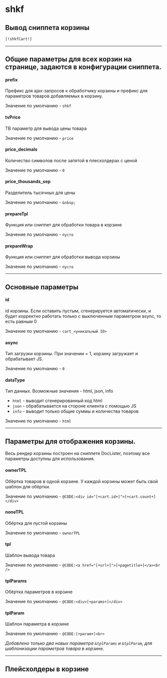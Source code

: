 # shkf

## Вывод сниппета корзины
```html
[!shkfCart!]
```
-----

## Общие параметры для всех корзин на странице, задаются в конфигурации сниппета.
#### prefix
Префикс для ajax-запросов к обработчику корзины и префикс для параметров товаров добавляемых в корзину.

Значение по умолчанию - ```shkf```

#### tvPrice
ТВ параметр для вывода цены товара

Значение по умолчанию - ```price```

#### price_decimals
Количество символов после запятой в плесхолдерах с ценой

Значение по умолчанию - ```0```

#### price_thousands_sep
Разделитель тысячных для цены

Значение по умолчанию - ```&nbsp;```

#### prepareTpl
Функция или сниппет для обработки товара в корзине

Значение по умолчанию - ```пусто```

#### prepareWrap
Функция или сниппет для обработки вывода корзины

Значение по умолчанию - ```пусто```

----

## Основные параметры
#### id
id корзины. Если оставить пустым, сгенерируется автоматически, и будет корректно работать только с выключенным параметром async, то есть равным 0

Значение по умолчанию - ```cart_<уникальный ID>```

#### async
Тип загрузки корзины. При значении = 1, корзину загружает и обрабатывает JS.

Значение по умолчанию - ```0```

#### dataType
Тип данных.
Возможные значения - html, json, info
- ```html``` - выводит сгенерированный код html
- ```json``` - обрабатывается на стороне клиента с помощью JS
- ```info``` - выводит только общие суммы и количества товаров

Значение по умолчанию - ```html```

-----

## Параметры для отображения корзины.
Весь рендер корзины построен на сниппете DocLister, поэтому все параметры доступны для использования.

#### ownerTPL
Обёртка товаров в одной корзине. У каждой корзины может быть свой шаблон для обёртки.

Значение по умолчанию - ```@CODE:<div id="[+cart.id+]">[+cart.count+]</div>```

#### noneTPL
Обёртка для пустой корзины

Значение по умолчанию - ```ownerTPL```

#### tpl
Шаблон вывода товара

Значение по умолчанию - ```@CODE:<a href="[+url+]">[+pagetitle+]</a><br />```

#### tplParams
Обёртка параметров в корзине

Значение по умолчанию - ```@CODE:<div>[+params+]</div>```

#### tplParam
Шаблон параметра в корзине

Значение по умолчанию - ```@CODE:[+param+]<br>```

_Добавлено только два новых параметра ```&tplParams``` и ```&tplParam```, для шаблонизации параметров товара в корзине._

-----
## Плейсхолдеры в корзине


